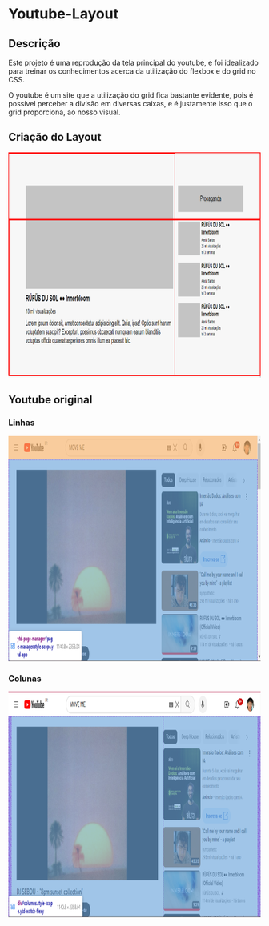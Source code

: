 # Youtube-Layout

## Descrição
Este projeto é uma reprodução da tela principal do youtube, e foi idealizado para treinar os conhecimentos acerca da utilização 
do flexbox e do grid no CSS. 

O youtube é um site que a utilização do grid fica bastante evidente, pois é possível perceber a divisão em diversas caixas,
e é justamente isso que o grid proporciona, ao nosso visual.

## Criação do Layout


<img src="./src/design/design-youtube.png" width="600px" height="450px">

## Youtube original

### Linhas

<img src="./src/design/youtube-linhas.png" width="600px" height="450px">

### Colunas

<img src="./src/design/youtube-colunas.png" width="600px" height="450px">


